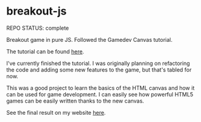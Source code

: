 # breakout-js
REPO STATUS: complete

Breakout game in pure JS. Followed the Gamedev Canvas tutorial.

The tutorial can be found [here](https://developer.mozilla.org/en-US/docs/Games/Tutorials/2D_Breakout_game_pure_JavaScript).

I've currently finished the tutorial. I was originally planning on refactoring the code and adding some new features to the game, but that's tabled for now.

This was a good project to learn the basics of the HTML canvas and how it can be used for game development. I can easily see how powerful HTML5 games can be easily written thanks to the new canvas.

See the final result on my website [here](https://www.coltonhurst.com/projects/breakout-js).
